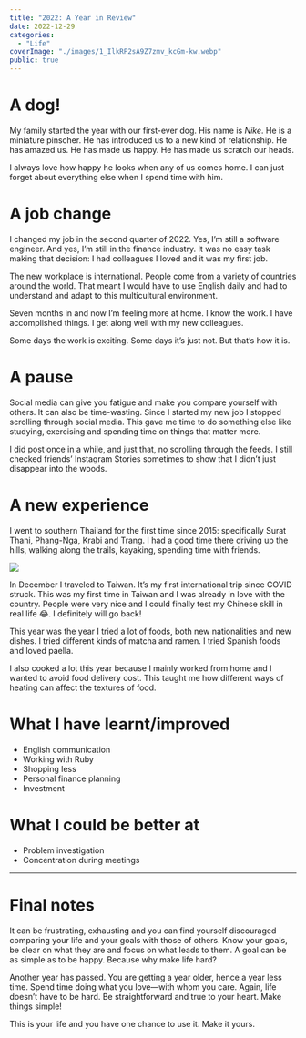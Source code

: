 ```yaml
---
title: "2022: A Year in Review"
date: 2022-12-29
categories:
  - "Life"
coverImage: "./images/1_IlkRP2sA9Z7zmv_kcGm-kw.webp"
public: true
---
```


# A dog!

My family started the year with our first-ever dog. His name is _Nike_. He is a miniature pinscher. He has introduced us to a new kind of relationship. He has amazed us. He has made us happy. He has made us scratch our heads.

I always love how happy he looks when any of us comes home. I can just forget about everything else when I spend time with him.

# A job change

I changed my job in the second quarter of 2022. Yes, I’m still a software engineer. And yes, I’m still in the finance industry. It was no easy task making that decision: I had colleagues I loved and it was my first job.

The new workplace is international. People come from a variety of countries around the world. That meant I would have to use English daily and had to understand and adapt to this multicultural environment.

Seven months in and now I’m feeling more at home. I know the work. I have accomplished things. I get along well with my new colleagues.

Some days the work is exciting. Some days it’s just not. But that’s how it is.

# A pause

Social media can give you fatigue and make you compare yourself with others. It can also be time-wasting. Since I started my new job I stopped scrolling through social media. This gave me time to do something else like studying, exercising and spending time on things that matter more.

I did post once in a while, and just that, no scrolling through the feeds. I still checked friends’ Instagram Stories sometimes to show that I didn’t just disappear into the woods.

# A new experience

I went to southern Thailand for the first time since 2015: specifically Surat Thani, Phang-Nga, Krabi and Trang. I had a good time there driving up the hills, walking along the trails, kayaking, spending time with friends.

![](./images/1_46XCyNCCfeNShtoddB-64g.webp)

In December I traveled to Taiwan. It’s my first international trip since COVID struck. This was my first time in Taiwan and I was already in love with the country. People were very nice and I could finally test my Chinese skill in real life 😂. I definitely will go back!

This year was the year I tried a lot of foods, both new nationalities and new dishes. I tried different kinds of matcha and ramen. I tried Spanish foods and loved paella.

I also cooked a lot this year because I mainly worked from home and I wanted to avoid food delivery cost. This taught me how different ways of heating can affect the textures of food.

# What I have learnt/improved

- English communication
- Working with Ruby
- Shopping less
- Personal finance planning
- Investment

# What I could be better at

- Problem investigation
- Concentration during meetings

* * *

# Final notes

It can be frustrating, exhausting and you can find yourself discouraged comparing your life and your goals with those of others. Know your goals, be clear on what they are and focus on what leads to them. A goal can be as simple as to be happy. Because why make life hard?

Another year has passed. You are getting a year older, hence a year less time. Spend time doing what you love—with whom you care. Again, life doesn’t have to be hard. Be straightforward and true to your heart. Make things simple!

This is your life and you have one chance to use it. Make it yours.
